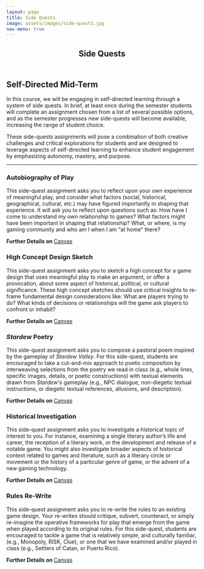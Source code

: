 ```yaml
---
layout: page
title: Side Quests
image: assets/images/side-quest1.jpg
nav-menu: true
---
```


<!-- Main -->
<div id="main" class="alt">

<!-- One -->
<section id="one">
	<div class="inner">
		<header class="major">
			<h1>Side Quests</h1>
		</header>

<!-- Content -->
<h2 id="content">Self-Directed Mid-Term</h2>
<p>In this course, we will be engaging in self-directed learning through a system of side quests. In brief, at least once during the semester students will complete an assignment chosen from a list of several possible options, and as the semester progresses new side-quests will become available, increasing the range of student choice. 
</p>
<p>These side-quests assignments will pose a combination of both creative challenges and critical explorations for students and are designed to leverage aspects of self-directed learning to enhance student engagement by emphasizing autonomy, mastery, and purpose.</p>

<hr class="major" />

<div class="row">
	<div class="6u 12u$(small)">
		<h3>Autobiography of Play</h3>
		<p>This side-quest assignment asks you to reflect upon your own experience of meaningful play, and consider what factors (social, historical, geographical, cultural, etc.) may have figured importantly in shaping that experience. It will ask you to reflect upon questions such as: How have I come to understand my own relationship to games? What factors might have been important in shaping that relationship? What, or where, is my gaming community and who am I when I am “at home” there?</p> 
		<p><strong>Further Details on </strong><a href="https://uncch.instructure.com/courses/50647/assignments/383194" target="_blank">Canvas</a></p>
	</div>
	<div class="6u$ 12u$(small)">
		<h3>High Concept Design Sketch</h3>
		<p>This side-quest assignment asks you to sketch a high concept for a game design that uses meaningful play to make an argument, or offer a provocation, about some aspect of historical, political, or cultural significance. These high concept sketches should use critical insights to re-frame fundamental design considerations like: What are players trying to do? What kinds of decisions or relationships will the game ask players to confront or inhabit?</p>
		<p><strong>Further Details on </strong><a href="https://uncch.instructure.com/courses/50647/assignments/383199" target="_blank">Canvas</a></p>
	</div>
	
<div class="container">
     <div class="row">
	<div class="6u$ 12u$(small)">
		<h3><em>Stardew</em> Poetry</h3>
		<p>This side-quest assignment asks you to compose a pastoral poem inspired by the gameplay of <em>Stardew Valley</em>. For this side-quest, students are encouraged to take a cut-and-mix approach to poetic composition by interweaving selections from the poetry we read in class (e.g., whole lines, specific images, details, or poetic constructions) with textual elements drawn from <em>Stardew's</em> gameplay (e.g., NPC dialogue, non-diegetic textual instructions, or diegetic textual references, allusions, and description).</p>
		<p><strong>Further Details on </strong><a href="https://uncch.instructure.com/courses/50647/assignments/385923" target="_blank">Canvas</a></p>
	</div>
	<div class="6u$ 12u$(small)">
		<h3>Historical Investigation</h3>
		<p>This side-quest assignment asks you to investigate a historical topic of interest to you. For instance, examining a single literary author’s life and career, the reception of a literary work, or the development and release of a notable game. You might also investigate broader aspects of historical context related to games and literature, such as a literary circle or movement or the history of a particular genre of game, or the advent of a new gaming technology.</p>
		<p><strong>Further Details on </strong><a href="https://uncch.instructure.com/courses/50647/assignments/405909" target="_blank">Canvas</a></p>
	</div>
     </div>
</div>
	
<div class="row">
	<div class="6u$ 12u$(small)">
		<h3>Rules Re-Write</h3>
		<p>This side-quest assignment asks you to re-write the rules to an existing game design. Your re-writes should critique, subvert, counteract, or simply re-imagine the operative frameworks for play that emerge from the game when played according to its original rules. For this side-quest, students are encouraged to tackle a game that is relatively simple, and culturally familiar, (e.g., Monopoly, RISK, Clue), or one that we have examined and/or played in class (e.g., Settlers of Catan, or Puerto Rico).</p>
		<p><strong>Further Details on </strong><a href="https://uncch.instructure.com/courses/50647/assignments/406466" target="_blank">Canvas</a></p>
	</div>
